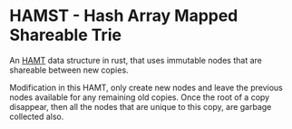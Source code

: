 HAMST - Hash Array Mapped Shareable Trie
========================================

An [HAMT](https://en.wikipedia.org/wiki/Hash_array_mapped_trie) data structure in rust,
that uses immutable nodes that are shareable between new copies.

Modification in this HAMT, only create new nodes and leave the previous nodes available for
any remaining old copies. Once the root of a copy disappear, then all the nodes that
are unique to this copy, are garbage collected also.
